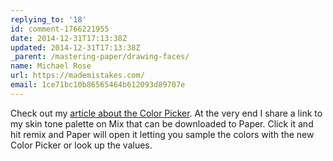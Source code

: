 ```yaml
---
replying_to: '18'
id: comment-1766221955
date: 2014-12-31T17:13:38Z
updated: 2014-12-31T17:13:38Z
_parent: /mastering-paper/drawing-faces/
name: Michael Rose
url: https://mademistakes.com/
email: 1ce71bc10b86565464b612093d89707e
---
```


Check out my [article about the Color Picker](https://mademistakes.com/mastering-paper/color-picker/). At the very end I share a
link to my skin tone palette on Mix that can be downloaded to Paper. Click it and
hit remix and Paper will open it letting you sample the colors with the new Color
Picker or look up the values.
